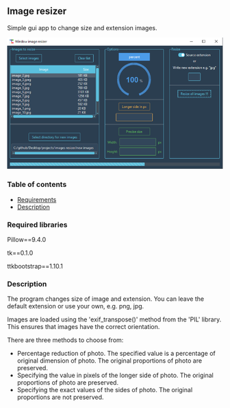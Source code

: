 ## Image resizer
Simple gui app to change size and extension images.

![GUI image](resizer.png)

### Table of contents
* [Requirements](#required-libraries)
* [Description](#description)

### Required libraries
Pillow==9.4.0

tk==0.1.0

ttkbootstrap==1.10.1

### Description
The program changes size of image and extension. You can leave the default extension or use your own, e.g. png, jpg.

Images are loaded using the 'exif_transpose()' method from the 'PIL' library. This ensures that images have the correct orientation.

There are three methods to choose from:
* Percentage reduction of photo. The specified value is a percentage of original dimension of photo. The original proportions of photo are preserved.
* Specifying the value in pixels of the longer side of photo. The original proportions of photo are preserved.
* Specifying the exact values of the sides of photo. The original proportions are not preserved.
